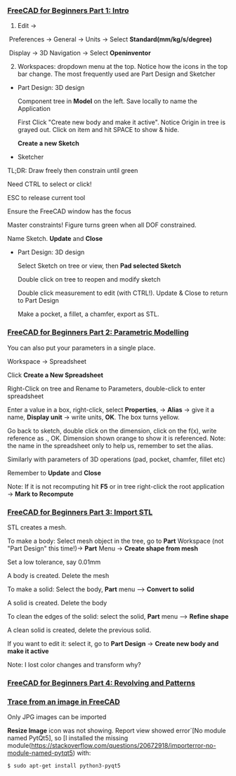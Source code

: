 ### [FreeCAD for Beginners Part 1: Intro](https://www.youtube.com/watch?v=uh5aN_Di8J0)

1. Edit -> 

​	Preferences -> General -> Units -> Select **Standard(mm/kg/s/degree)**

​	Display -> 3D Navigation -> Select **Openinventor**

2. Workspaces: dropdown menu at the top. Notice how the icons in the top bar change. The most frequently used are Part Design and Sketcher

* Part Design: 3D design

  Component tree in **Model** on the left. Save locally to name the Application

  First  Click "Create new body and make it active". Notice Origin in tree is grayed out. Click on item and hit SPACE to show & hide.

  **Create a new Sketch**

*  Sketcher

TL;DR: Draw freely then constrain until green

Need CTRL to select or click!

ESC to release current tool

Ensure the FreeCAD window has the focus

Master constraints! Figure turns green when all DOF constrained.

Name Sketch. **Update** and **Close**

* Part Design: 3D design

  Select Sketch on tree or view, then **Pad selected Sketch**

  Double click on tree to reopen and modify sketch

  Double click measurement to edit (with CTRL!). Update & Close to return to Part Design

  Make a pocket, a fillet, a chamfer, export as STL.

### [FreeCAD for Beginners Part 2: Parametric Modelling](https://www.youtube.com/watch?v=RNCsazKxviQ)

You can also put your parameters in a single place.

Workspace -> Spreadsheet

Click **Create a New Spreadsheet**

Right-Click on tree and Rename to Parameters, double-click to enter spreadsheet

Enter a value in a box, right-click, select **Properties**, -> **Alias** -> give it a name, **Display unit** -> write units, **OK**. The box turns yellow.

Go back to sketch, double click on the dimension, click on the f(x), write reference as <spreadsheet>.<alias>, OK. Dimension shown orange to show it is referenced. Note: the name in the spreadsheet only to help us, remember to set the alias.

Similarly with parameters of 3D operations (pad, pocket, chamfer, fillet etc)

Remember to  **Update** and **Close**

Note: If it is not recomputing hit **F5** or in tree right-click the root application -> **Mark to Recompute**

### [FreeCAD for Beginners Part 3: Import STL](https://www.youtube.com/watch?v=Z2eXF4ITBeM&list=PLP1rv37BojTd5NY3E_aqOWUe0uA8J-J1T&index=4)

STL creates a mesh. 

To make a body: Select mesh object in the tree, go to **Part** Workspace (not "Part Design" this time!)-> **Part** Menu -> **Create shape from mesh** 

Set a low tolerance, say 0.01mm

A body is created. Delete the mesh 

To make a solid: Select the body, **Part** menu --> **Convert to solid**  

A solid is created. Delete the body

To clean the edges of the solid: select the solid, **Part** menu --> **Refine shape**  

A clean solid is created, delete the previous solid.

If you want to edit it: select it,  go to **Part Design** -> **Create new body and make it active**

Note: I lost color changes and transform why?

### [FreeCAD for Beginners Part 4: Revolving and Patterns](https://www.youtube.com/watch?v=Z2eXF4ITBeM&list=PLP1rv37BojTd5NY3E_aqOWUe0uA8J-J1T&index=4)



### [Trace from an image in FreeCAD](https://www.youtube.com/watch?v=3caDRzc87_Y) 

Only JPG images can be imported

**Resize Image** icon was not showing. Report view showed error`[No module named PytQt5], so [I installed the missing module(https://stackoverflow.com/questions/20672918/importerror-no-module-named-pytqt5) with:

```bash
$ sudo apt-get install python3-pyqt5 
```

